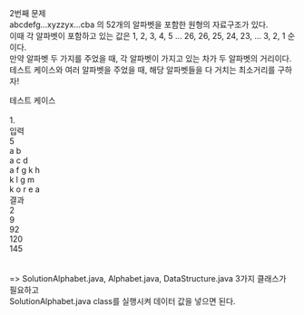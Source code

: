 2번째 문제
<br>
abcdefg...xyzzyx...cba 의 52개의 알파벳을 포함한 원형의 자료구조가 있다. <br>
이때 각 알파벳이 포함하고 있는 값은 1, 2, 3, 4, 5 ... 26, 26, 25, 24, 23, ... 3, 2, 1 순이다. <br>
만약 알파벳 두 가지를 주었을 때, 각 알파벳이 가지고 있는 차가 두 알파벳의 거리이다. <br>
테스트 케이스와 여러 알파벳을 주었을 때, 해당 알파벳들을 다 거치는 최소거리를 구하자!<br>

테스트 케이스<br>
<br>
1.<br>
입력<br>
5<br>
a b<br>
a c d<br>
a f g k h<br>
k l g m<br>
k o r e a<br>
결과<br>
2<br>
9<br>
92<br>
120<br>
145<br>
<br><br>
=> SolutionAlphabet.java, Alphabet.java, DataStructure.java 3가지 클래스가 필요하고 <br>
SolutionAlphabet.java class를 실행시켜 데이터 값을 넣으면 된다.<br>
